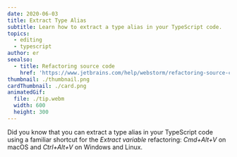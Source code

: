 ```yaml
---
date: 2020-06-03
title: Extract Type Alias
subtitle: Learn how to extract a type alias in your TypeScript code.
topics:
  - editing
  - typescript
author: er
seealso:
  - title: Refactoring source code
    href: 'https://www.jetbrains.com/help/webstorm/refactoring-source-code.html#'
thumbnail: ./thumbnail.png
cardThumbnail: ./card.png
animatedGif:
  file: ./tip.webm
  width: 600
  height: 300
---
```

Did you know that you can extract a type alias in your TypeScript code using a familiar shortcut for the *Extract variable* refactoring: *Cmd+Alt+V* on macOS and *Ctrl+Alt+V* on Windows and Linux.
